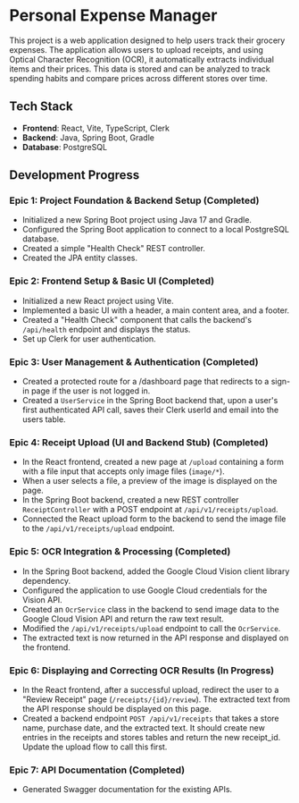 # Personal Expense Manager

This project is a web application designed to help users track their grocery expenses. The application allows users to upload receipts, and using Optical Character Recognition (OCR), it automatically extracts individual items and their prices. This data is stored and can be analyzed to track spending habits and compare prices across different stores over time.

## Tech Stack

*   **Frontend**: React, Vite, TypeScript, Clerk
*   **Backend**: Java, Spring Boot, Gradle
*   **Database**: PostgreSQL

## Development Progress

### Epic 1: Project Foundation & Backend Setup (Completed)

*   Initialized a new Spring Boot project using Java 17 and Gradle.
*   Configured the Spring Boot application to connect to a local PostgreSQL database.
*   Created a simple "Health Check" REST controller.
*   Created the JPA entity classes.

### Epic 2: Frontend Setup & Basic UI (Completed)

*   Initialized a new React project using Vite.
*   Implemented a basic UI with a header, a main content area, and a footer.
*   Created a "Health Check" component that calls the backend's `/api/health` endpoint and displays the status.
*   Set up Clerk for user authentication.

### Epic 3: User Management & Authentication (Completed)

*   Created a protected route for a /dashboard page that redirects to a sign-in page if the user is not logged in.
*   Created a `UserService` in the Spring Boot backend that, upon a user's first authenticated API call, saves their Clerk userId and email into the users table.

### Epic 4: Receipt Upload (UI and Backend Stub) (Completed)

*   In the React frontend, created a new page at `/upload` containing a form with a file input that accepts only image files (`image/*`).
*   When a user selects a file, a preview of the image is displayed on the page.
*   In the Spring Boot backend, created a new REST controller `ReceiptController` with a POST endpoint at `/api/v1/receipts/upload`.
*   Connected the React upload form to the backend to send the image file to the `/api/v1/receipts/upload` endpoint.

### Epic 5: OCR Integration & Processing (Completed)

*   In the Spring Boot backend, added the Google Cloud Vision client library dependency.
*   Configured the application to use Google Cloud credentials for the Vision API.
*   Created an `OcrService` class in the backend to send image data to the Google Cloud Vision API and return the raw text result.
*   Modified the `/api/v1/receipts/upload` endpoint to call the `OcrService`.
*   The extracted text is now returned in the API response and displayed on the frontend.

### Epic 6: Displaying and Correcting OCR Results (In Progress)

*   In the React frontend, after a successful upload, redirect the user to a "Review Receipt" page (`/receipts/{id}/review`). The extracted text from the API response should be displayed on this page.
*   Created a backend endpoint `POST /api/v1/receipts` that takes a store name, purchase date, and the extracted text. It should create new entries in the receipts and stores tables and return the new receipt_id. Update the upload flow to call this first.

### Epic 7: API Documentation (Completed)

*   Generated Swagger documentation for the existing APIs.

